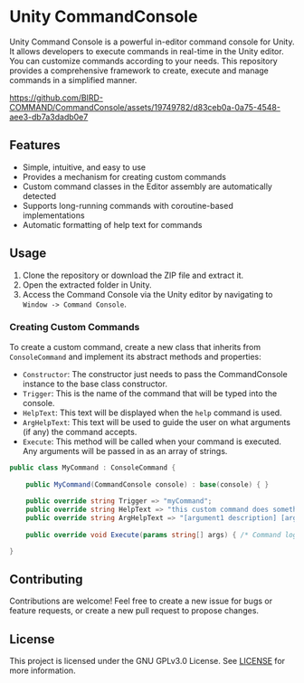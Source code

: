 # Unity CommandConsole

Unity Command Console is a powerful in-editor command console for Unity. It allows developers to execute commands in real-time in the Unity editor. You can customize commands according to your needs. This repository provides a comprehensive framework to create, execute and manage commands in a simplified manner.

https://github.com/BIRD-COMMAND/CommandConsole/assets/19749782/d83ceb0a-0a75-4548-aee3-db7a3dadb0e7

## Features

- Simple, intuitive, and easy to use
- Provides a mechanism for creating custom commands
- Custom command classes in the Editor assembly are automatically detected
- Supports long-running commands with coroutine-based implementations
- Automatic formatting of help text for commands

## Usage

1. Clone the repository or download the ZIP file and extract it.
2. Open the extracted folder in Unity.
3. Access the Command Console via the Unity editor by navigating to `Window -> Command Console`.

### Creating Custom Commands

To create a custom command, create a new class that inherits from `ConsoleCommand` and implement its abstract methods and properties:

- `Constructor`: The constructor just needs to pass the CommandConsole instance to the base class constructor.
- `Trigger`: This is the name of the command that will be typed into the console.
- `HelpText`: This text will be displayed when the `help` command is used.
- `ArgHelpText`: This text will be used to guide the user on what arguments (if any) the command accepts.
- `Execute`: This method will be called when your command is executed. Any arguments will be passed in as an array of strings.

```csharp
public class MyCommand : ConsoleCommand {
	
    public MyCommand(CommandConsole console) : base(console) { }
    
    public override string Trigger => "myCommand";
    public override string HelpText => "this custom command does something incredible";
    public override string ArgHelpText => "[argument1 description] [argument2 description]...";
    
    public override void Execute(params string[] args) { /* Command logic here */ }

}
```

## Contributing

Contributions are welcome! Feel free to create a new issue for bugs or feature requests, or create a new pull request to propose changes.

## License

This project is licensed under the GNU GPLv3.0 License. See [LICENSE](LICENSE) for more information.

